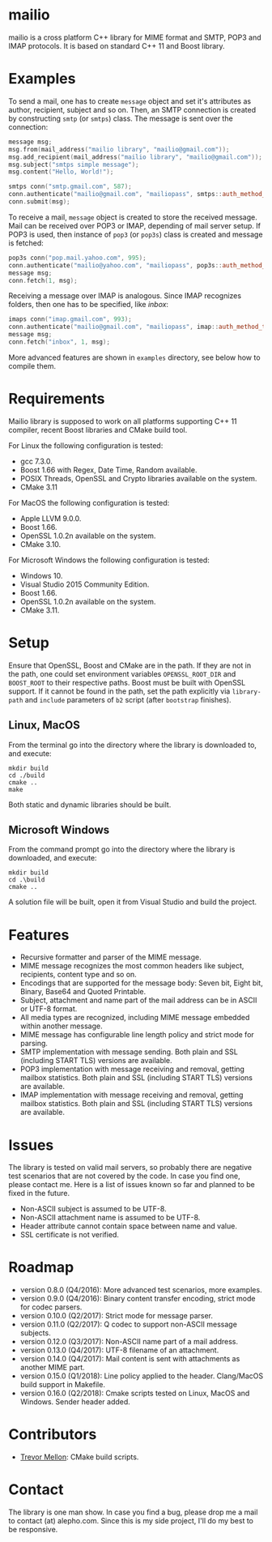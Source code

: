 
# mailio #

mailio is a cross platform C++ library for MIME format and SMTP, POP3 and IMAP protocols. It is based on standard C++ 11 and Boost library.


# Examples #

To send a mail, one has to create `message` object and set it's attributes as author, recipient, subject and so on. Then, an SMTP connection
is created by constructing `smtp` (or `smtps`) class. The message is sent over the connection:

```cpp
message msg;
msg.from(mail_address("mailio library", "mailio@gmail.com"));
msg.add_recipient(mail_address("mailio library", "mailio@gmail.com"));
msg.subject("smtps simple message");
msg.content("Hello, World!");

smtps conn("smtp.gmail.com", 587);
conn.authenticate("mailio@gmail.com", "mailiopass", smtps::auth_method_t::START_TLS);
conn.submit(msg);
```
    
To receive a mail, `message` object is created to store the received message. Mail can be received over POP3 or IMAP, depending of mail server setup.
If POP3 is used, then instance of `pop3` (or `pop3s`) class is created and message is fetched:

```cpp
pop3s conn("pop.mail.yahoo.com", 995);
conn.authenticate("mailio@yahoo.com", "mailiopass", pop3s::auth_method_t::LOGIN);
message msg;
conn.fetch(1, msg);
```

Receiving a message over IMAP is analogous. Since IMAP recognizes folders, then one has to be specified, like *inbox*:

```cpp
imaps conn("imap.gmail.com", 993);
conn.authenticate("mailio@gmail.com", "mailiopass", imap::auth_method_t::LOGIN);
message msg;
conn.fetch("inbox", 1, msg);
```

More advanced features are shown in `examples` directory, see below how to compile them.


# Requirements #

Mailio library is supposed to work on all platforms supporting C++ 11 compiler, recent Boost libraries and CMake build tool.

For Linux the following configuration is tested:

* gcc 7.3.0.
* Boost 1.66 with Regex, Date Time, Random available.
* POSIX Threads, OpenSSL and Crypto libraries available on the system.
* CMake 3.11

For MacOS the following configuration is tested:

* Apple LLVM 9.0.0.
* Boost 1.66.
* OpenSSL 1.0.2n available on the system.
* CMake 3.10.

For Microsoft Windows the following configuration is tested:

* Windows 10.
* Visual Studio 2015 Community Edition.
* Boost 1.66.
* OpenSSL 1.0.2n available on the system.
* CMake 3.11.


# Setup #

Ensure that OpenSSL, Boost and CMake are in the path. If they are not in the path, one could set environment variables `OPENSSL_ROOT_DIR` and `BOOST_ROOT` to their
respective paths. Boost must be built with OpenSSL support. If it cannot be found in the path, set the path explicitly via `library-path` and `include`
parameters of `b2` script (after `bootstrap` finishes).


## Linux, MacOS ##

From the terminal go into the directory where the library is downloaded to, and execute:
```
mkdir build
cd ./build
cmake ..
make
```
Both static and dynamic libraries should be built.


## Microsoft Windows ##

From the command prompt go into the directory where the library is downloaded, and execute:
```
mkdir build
cd .\build
cmake ..
```
A solution file will be built, open it from Visual Studio and build the project.


# Features #

* Recursive formatter and parser of the MIME message.
* MIME message recognizes the most common headers like subject, recipients, content type and so on.
* Encodings that are supported for the message body: Seven bit, Eight bit, Binary, Base64 and Quoted Printable.
* Subject, attachment and name part of the mail address can be in ASCII or UTF-8 format.
* All media types are recognized, including MIME message embedded within another message.
* MIME message has configurable line length policy and strict mode for parsing.
* SMTP implementation with message sending. Both plain and SSL (including START TLS) versions are available.
* POP3 implementation with message receiving and removal, getting mailbox statistics. Both plain and SSL (including START TLS) versions are available.
* IMAP implementation with message receiving and removal, getting mailbox statistics. Both plain and SSL (including START TLS) versions are available.


# Issues #

The library is tested on valid mail servers, so probably there are negative test scenarios that are not covered by the code. In case you find one, please
contact me. Here is a list of issues known so far and planned to be fixed in the future.

* Non-ASCII subject is assumed to be UTF-8.
* Non-ASCII attachment name is assumed to be UTF-8.
* Header attribute cannot contain space between name and value.
* SSL certificate is not verified.


# Roadmap #

* version 0.8.0 (Q4/2016): More advanced test scenarios, more examples.
* version 0.9.0 (Q4/2016): Binary content transfer encoding, strict mode for codec parsers.
* version 0.10.0 (Q2/2017): Strict mode for message parser.
* version 0.11.0 (Q2/2017): Q codec to support non-ASCII message subjects.
* version 0.12.0 (Q3/2017): Non-ASCII name part of a mail address.
* version 0.13.0 (Q4/2017): UTF-8 filename of an attachment.
* version 0.14.0 (Q4/2017): Mail content is sent with attachments as another MIME part.
* version 0.15.0 (Q1/2018): Line policy applied to the header. Clang/MacOS build support in Makefile.
* version 0.16.0 (Q2/2018): Cmake scripts tested on Linux, MacOS and Windows. Sender header added.


# Contributors #

* [Trevor Mellon](https://github.com/TrevorMellon): CMake build scripts.


# Contact #

The library is one man show. In case you find a bug, please drop me a mail to contact (at) alepho.com. Since this is my
side project, I'll do my best to be responsive.
